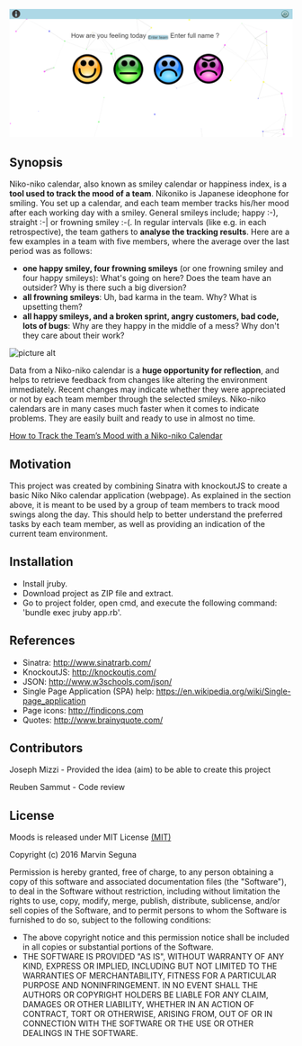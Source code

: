 ![picture alt](https://github.com/marvinseguna/Ruby_Web/blob/master/Moods/public/images/moods.png "Niko Niko Calendar example")

## Synopsis

Niko-niko calendar, also known as smiley calendar or happiness index, is a **tool used to track the mood of a team**. Nikoniko is Japanese ideophone for smiling. You set up a calendar, and each team member tracks his/her mood after each working day with a smiley. General smileys include; happy :-), straight :-| or frowning smiley :-(. In regular intervals (like e.g. in each retrospective), the team gathers to **analyse the tracking results**. Here are a few examples in a team with five members, where the average over the last period was as follows: 
* **one happy smiley, four frowning smileys** (or one frowning smiley and four happy smileys): What's going on here? Does the team have an outsider? Why is there such a big diversion?</li>
* **all frowning smileys**: Uh, bad karma in the team. Why? What is upsetting them?</li>
* **all happy smileys, and a broken sprint, angry customers, bad code, lots of bugs**: Why are they happy in the middle of a mess? Why don't they care about their work?</li>

![picture alt](http://agiletrail.com/wp-content/uploads/niko-niko_calendar.png "Niko Niko Calendar example")

Data from a Niko-niko calendar is a **huge opportunity for reflection**, and helps to retrieve feedback from changes like altering the environment immediately. Recent changes may indicate whether they were appreciated or not by each team member through the selected smileys. Niko-niko calendars are in many cases much faster when it comes to indicate problems. They are easily built and ready to use in almost no time.

<a href="http://agiletrail.com/2011/09/12/how-to-track-the-teams-mood-with-a-niko-niko-calendar/">How to Track the Team’s Mood with a Niko-niko Calendar</a>


## Motivation

This project was created by combining Sinatra with knockoutJS to create a basic Niko Niko calendar application (webpage). As explained in the section above, it is meant to be used by a group of team members to track mood swings along the day. This should help to better understand the preferred tasks by each team member, as well as providing an indication of the current team environment.




## Installation
* Install jruby.
* Download project as ZIP file and extract.
* Go to project folder, open cmd, and execute the following command: 'bundle exec jruby app.rb'.


## References

* Sinatra: http://www.sinatrarb.com/
* KnockoutJS: http://knockoutjs.com/
* JSON: http://www.w3schools.com/json/
* Single Page Application (SPA) help: https://en.wikipedia.org/wiki/Single-page_application
* Page icons: http://findicons.com
* Quotes: http://www.brainyquote.com/



## Contributors

Joseph Mizzi - Provided the idea (aim) to be able to create this project

Reuben Sammut - Code review



## License
Moods is released under MIT License <a href="https://opensource.org/licenses/mit-license.html">(MIT)</a>

Copyright (c) 2016 Marvin Seguna

Permission is hereby granted, free of charge, to any person obtaining a copy of this software and associated documentation files (the "Software"), to deal in the Software without restriction, including without limitation the rights to use, copy, modify, merge, publish, distribute, sublicense, and/or sell copies of the Software, and to permit persons to whom the Software is furnished to do so, subject to the following conditions:

* The above copyright notice and this permission notice shall be included in all copies or substantial portions of the Software.
* THE SOFTWARE IS PROVIDED "AS IS", WITHOUT WARRANTY OF ANY KIND, EXPRESS OR IMPLIED, INCLUDING BUT NOT LIMITED TO THE WARRANTIES OF MERCHANTABILITY, FITNESS FOR A PARTICULAR PURPOSE AND NONINFRINGEMENT. IN NO EVENT SHALL THE AUTHORS OR COPYRIGHT HOLDERS BE LIABLE FOR ANY CLAIM, DAMAGES OR OTHER LIABILITY, WHETHER IN AN ACTION OF CONTRACT, TORT OR OTHERWISE, ARISING FROM, OUT OF OR IN CONNECTION WITH THE SOFTWARE OR THE USE OR OTHER DEALINGS IN THE SOFTWARE.
